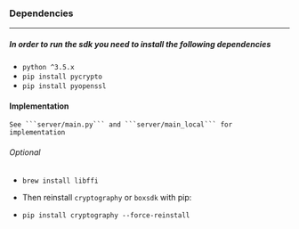 ### Dependencies

---

##### In order to run the sdk you need to install the following dependencies

- ```python ^3.5.x```
- ```pip install pycrypto```
- ```pip install pyopenssl```


#### Implementation
    See ```server/main.py``` and ```server/main_local``` for implementation


###### Optional

- ```brew install libffi```

- Then reinstall ```cryptography``` or ```boxsdk``` with pip:

- ```pip install cryptography --force-reinstall```

